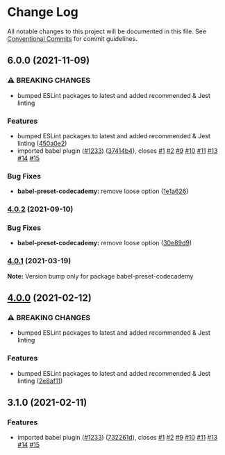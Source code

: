 # Change Log

All notable changes to this project will be documented in this file.
See [Conventional Commits](https://conventionalcommits.org) for commit guidelines.

## 6.0.0 (2021-11-09)


### ⚠ BREAKING CHANGES

* bumped ESLint packages to latest and added recommended & Jest linting

### Features

* bumped ESLint packages to latest and added recommended & Jest linting ([450a0e2](https://github.com/Codecademy/client-modules/commit/450a0e2065090723fe21f980e01a3811dd3c6244))
* imported babel plugin ([#1233](https://github.com/Codecademy/client-modules/issues/1233)) ([37414b4](https://github.com/Codecademy/client-modules/commit/37414b47c13ee2433782d857f72bcd332983b745)), closes [#1](https://github.com/Codecademy/client-modules/issues/1) [#2](https://github.com/Codecademy/client-modules/issues/2) [#9](https://github.com/Codecademy/client-modules/issues/9) [#10](https://github.com/Codecademy/client-modules/issues/10) [#11](https://github.com/Codecademy/client-modules/issues/11) [#13](https://github.com/Codecademy/client-modules/issues/13) [#14](https://github.com/Codecademy/client-modules/issues/14) [#15](https://github.com/Codecademy/client-modules/issues/15)


### Bug Fixes

* **babel-preset-codecademy:** remove loose option ([1e1a626](https://github.com/Codecademy/client-modules/commit/1e1a626716f9c93af46bd6746fa27385b8d6ed65))



### [4.0.2](https://github.com/Codecademy/client-modules/compare/babel-preset-codecademy@4.0.1...babel-preset-codecademy@4.0.2) (2021-09-10)


### Bug Fixes

* **babel-preset-codecademy:** remove loose option ([30e89d9](https://github.com/Codecademy/client-modules/commit/30e89d9718e3dc3fb2a96319af563c5595167b75))



### [4.0.1](https://github.com/Codecademy/client-modules/compare/babel-preset-codecademy@4.0.0...babel-preset-codecademy@4.0.1) (2021-03-19)

**Note:** Version bump only for package babel-preset-codecademy





## [4.0.0](https://github.com/Codecademy/client-modules/compare/babel-preset-codecademy@3.1.0...babel-preset-codecademy@4.0.0) (2021-02-12)


### ⚠ BREAKING CHANGES

* bumped ESLint packages to latest and added recommended & Jest linting

### Features

* bumped ESLint packages to latest and added recommended & Jest linting ([2e8af11](https://github.com/Codecademy/client-modules/commit/2e8af111b372f35f1cfca28cbc22744f7489615d))



## 3.1.0 (2021-02-11)


### Features

* imported babel plugin ([#1233](https://github.com/Codecademy/client-modules/issues/1233)) ([732261d](https://github.com/Codecademy/client-modules/commit/732261d9f94c1afd2e3ae20a5f61b0a6dbc0ed9a)), closes [#1](https://github.com/Codecademy/client-modules/issues/1) [#2](https://github.com/Codecademy/client-modules/issues/2) [#9](https://github.com/Codecademy/client-modules/issues/9) [#10](https://github.com/Codecademy/client-modules/issues/10) [#11](https://github.com/Codecademy/client-modules/issues/11) [#13](https://github.com/Codecademy/client-modules/issues/13) [#14](https://github.com/Codecademy/client-modules/issues/14) [#15](https://github.com/Codecademy/client-modules/issues/15)
